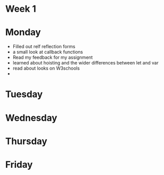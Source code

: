 # Week 1

# Monday

- Filled out relf reflection forms
- a small look at callback functions
- Read my feedback for my assignment
- learned about hoisting and the wider differences between let and var
- read about looks on W3schools
-

# Tuesday

# Wednesday

# Thursday

# Friday
